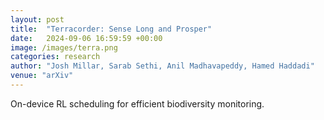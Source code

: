 ```yaml
---
layout: post
title:  "Terracorder: Sense Long and Prosper"
date:   2024-09-06 16:59:59 +00:00
image: /images/terra.png
categories: research
author: "Josh Millar, Sarab Sethi, Anil Madhavapeddy, Hamed Haddadi"
venue: "arXiv"
---
```

On-device RL scheduling for efficient biodiversity monitoring.